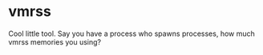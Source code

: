 vmrss
===
Cool little tool. Say you have a process who spawns processes, how much vmrss memories you using?
